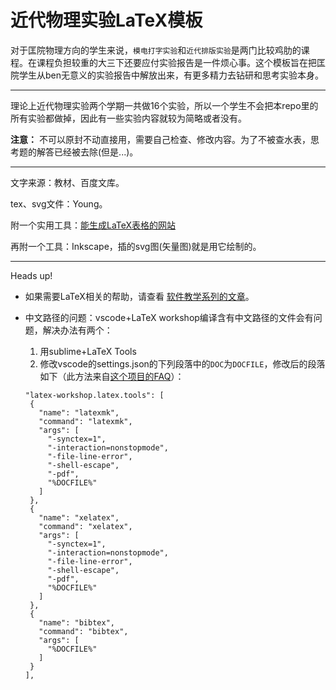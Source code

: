 # 近代物理实验LaTeX模板

对于匡院物理方向的学生来说，``模电打字实验``和``近代排版实验``是两门比较鸡肋的课程。在课程负担较重的大三下还要应付实验报告是一件烦心事。这个模板旨在把匡院学生从ben无意义的实验报告中解放出来，有更多精力去钻研和思考实验本身。

---

理论上近代物理实验两个学期一共做16个实验，所以一个学生不会把本repo里的所有实验都做掉，因此有一些实验内容就较为简略或者没有。

**注意：** 不可以原封不动直接用，需要自己检查、修改内容。为了不被查水表，思考题的解答已经被去除(但是...)。

---

文字来源：教材、百度文库。

tex、svg文件：Young。

附一个实用工具：[能生成LaTeX表格的网站](https://www.tablesgenerator.com/)

再附一个工具：Inkscape，插的svg图(矢量图)就是用它绘制的。

---

Heads up!

 - 如果需要LaTeX相关的帮助，请查看 [软件教学系列的文章](https://itxia.github.io/categories/%E8%BD%AF%E4%BB%B6%E6%95%99%E5%AD%A6%E7%B3%BB%E5%88%97/)。

 - 中文路径的问题：vscode+LaTeX workshop编译含有中文路径的文件会有问题，解决办法有两个：
   1. 用sublime+LaTeX Tools
   2. 修改vscode的settings.json的下列段落中的``DOC``为``DOCFILE``，修改后的段落如下（此方法来自[这个项目的FAQ](https://github.com/James-Yu/LaTeX-Workshop)）：
   
   ```
   "latex-workshop.latex.tools": [
    {
      "name": "latexmk",
      "command": "latexmk",
      "args": [
        "-synctex=1",
        "-interaction=nonstopmode",
        "-file-line-error",
        "-shell-escape",
        "-pdf",
        "%DOCFILE%"
      ]
    },
    {
      "name": "xelatex",
      "command": "xelatex",
      "args": [
        "-synctex=1",
        "-interaction=nonstopmode",
        "-file-line-error",
        "-shell-escape",
        "-pdf",
        "%DOCFILE%"
      ]
    },
    {
      "name": "bibtex",
      "command": "bibtex",
      "args": [
        "%DOCFILE%"
      ]
    }
   ],
